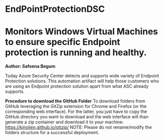 # EndPointProtectionDSC
# Monitors Windows Virtual Machines to ensure specific Endpoint protection is running and healthy.
**Author: Safeena Begum**

Today Azure Security Center detects and supports wide variety of Endpoint Protection solutions. This automation artifact will help those customers who are using an Endpoint protection solution apart from what ASC already supports.  


**Procedure to download the GitHub Folder**
To download folders from GitHub leveraging the GitZip extension for Chrome and Firefox (or the corresponding web interface). For the latter, you just have to copy the GitHub directory you want to download and the web interface will than generate a zip container and download it to your machine: https://kinolien.github.io/gitzip/
NOTE: Please do not rename/modify the folders structure for a successful deployment.
